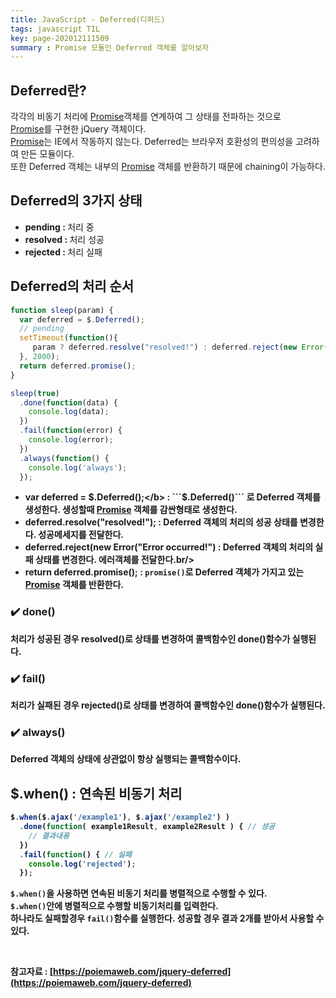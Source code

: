 ```yaml
---
title: JavaScript - Deferred(디퍼드)
tags: javascript TIL
key: page-202012111509
summary : Promise 모듈인 Deferred 객체를 알아보자
---
```


## Deferred란?
각각의 비동기 처리에 [Promise](https://dlgpal95.github.io/2020/12/10/promise.html)객체를 연계하여 그 상태를 전파하는 것으로 <br/>
[Promise](https://dlgpal95.github.io/2020/12/10/promise.html)를 구현한 jQuery 객체이다.<br/>
[Promise](https://dlgpal95.github.io/2020/12/10/promise.html)는 IE에서 작동하지 않는다. Deferred는 브라우저 호환성의 편의성을 고려하여 만든 모듈이다.<br/>
또한 Deferred 객체는 내부의 [Promise](https://dlgpal95.github.io/2020/12/10/promise.html) 객체를 반환하기 때문에 chaining이 가능하다. <br/>

## Deferred의 3가지 상태
- <b>pending : </b>처리 중<br/>
- <b>resolved : </b>처리 성공<br/>
- <b>rejected : </b>처리 실패<br/>

## Deferred의 처리 순서
```javascript
function sleep(param) {
  var deferred = $.Deferred();
  // pending
  setTimeout(function(){
     param ? deferred.resolve("resolved!") : deferred.reject(new Error("Error occurred!")); // resolved & rejected
  }, 2000);
  return deferred.promise();
}

sleep(true)
  .done(function(data) {
    console.log(data);
  })
  .fail(function(error) {
    console.log(error);
  })
  .always(function() {
    console.log('always');
  });
```
- <b>var deferred = $.Deferred();</b> : ```$.Deferred()``` 로 Deferred 객체를 생성한다. 생성할때 [Promise](https://dlgpal95.github.io/2020/12/10/promise.html) 객체를 감싼형태로 생성한다.<br/>
- <b>deferred.resolve("resolved!"); </b>: Deferred 객체의 처리의 성공 상태를 변경한다. 성공메세지를 전달한다.<br/>
- <b>deferred.reject(new Error("Error occurred!") </b>: Deferred 객체의 처리의 실패 상태를 변경한다. 에러객체를 전달한다.br/>
- <b>return deferred.promise(); </b>: ```promise()```로 Deferred 객체가 가지고 있는 [Promise](https://dlgpal95.github.io/2020/12/10/promise.html) 객체를 반환한다. <br/>

### :heavy_check_mark: done()
처리가 성공된 경우 resolved()로 상태를 변경하여 콜백함수인 done()함수가 실행된다.<br/>

### :heavy_check_mark: fail()
처리가 실패된 경우 rejected()로 상태를 변경하여  콜백함수인 done()함수가 실행된다.<br/>

### :heavy_check_mark: always()
Deferred 객체의 상태에 상관없이 항상 실행되는 콜백함수이다.<br/>

## $.when() : 연속된 비동기 처리
```javascript
$.when($.ajax('/example1'), $.ajax('/example2') )
  .done(function( example1Result, example2Result ) { // 성공
    // 결과내용 
  })
  .fail(function() { // 실패
    console.log('rejected');
  });
```
```$.when()```을 사용하면 연속된 비동기 처리를 병렬적으로 수행할 수 있다.<br/>
```$.when()```안에 병렬적으로 수행할 비동기처리를 입력한다.<br/>
하나라도 실패할경우 ```fail()```함수를 실행한다. 성공할 경우 결과 2개를 받아서 사용할 수 있다.<br/>

<br/>

참고자료 : [https://poiemaweb.com/jquery-deferred](https://poiemaweb.com/jquery-deferred)
<br/>
<br/>
<br/>
